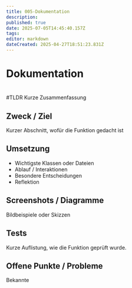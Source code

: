 ```yaml
---
title: 005-Dokumentation
description: 
published: true
date: 2025-07-05T14:45:40.157Z
tags: 
editor: markdown
dateCreated: 2025-04-27T18:51:23.831Z
---
```


# Dokumentation


# <Topic Name>


#TLDR
Kurze Zusammenfassung

## Zweck / Ziel
Kurzer Abschnitt, wofür die Funktion gedacht ist

## Umsetzung
- Wichtigste Klassen oder Dateien
- Ablauf / Interaktionen
- Besondere Entscheidungen
- Reflektion

## Screenshots / Diagramme
Bildbeispiele oder Skizzen

## Tests
Kurze Auflistung, wie die Funktion geprüft wurde.

## Offene Punkte / Probleme
Bekannte